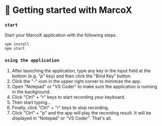 # 🚀 Getting started with MarcoX

### `start`

Start your MarcoX application with the following steps.

```
npm install
npm start
```

### `using the application`

1. After launching the application, type any key in the input field at the bottom (e.g. "p" key) and then click the "Bind Key" button.
2. Click the "-" icon in the upper right corner to minimize the app.
3. Open "Notepad" or "VS Coder" to make sure the application is running in the background.
4. Click "Ctrl" + "r" keys to start recording your keyboard.
5. Then start typing...
6. Finally, click "Ctrl" + "r" keys to stop recording.
7. Click "Ctrl" + "p" and the app will play the recording result. It will be displayed in "Notepad" or "VS Coder".
   That's all.
